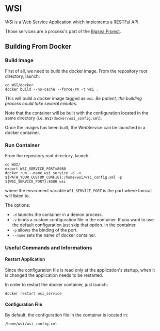 # WSI
*WSI* is a Web Service Application which implements a 
[RESTFul](https://en.wikipedia.org/wiki/Representational_state_transfer) API.

Those services are a process's part of the [Bigsea Project](http://www.eubra-bigsea.eu/).

## Building From Docker

### Build Image
First of all, we need to build the docker image.
From the repository root directory, launch:

~~~
cd WSI/docker
docker build --no-cache --force-rm -t wsi .
~~~

This will build a docker image tagged as `wsi`.
*Be patient, the building process could take several minutes.*

Note that the container will be built with the configuration located in the same directory (i.e. `WSI/docker/wsi_config.xml`).

Once the images has been built, the WebService can be launched in a docker container.

### Run Container
From the repository root directory, launch:

~~~
cd WSI/
export WSI_SERVICE_PORT=8080
docker run --name wsi_service -d -v ${PATH_YOUR_CUSTOM_CONFIG}:/home/wsi/wsi_config.xml -p ${WSI_SERVICE_PORT}:8080 wsi
~~~

where the enviroment variable `WSI_SERVICE_PORT` is the port where tomcat will listen to.

The options:
 * `-d` launchs the container in a demon process.
 * `-v` binds a custom configuration file in the container. If you want to use the default configuration just skip that option.
 in the container.
 * `-p` allows the binding of the port.
 * `--name` sets the name of docker container.
 
### Useful Commands and Informations
#### Restart Application
Since the configuration file is read only at the application's startup, when it is changed the application
needs to be restarted.

In order to restart the docker container, just launch:

~~~
docker restart wsi_service
~~~

#### Configuration File
By default, the configuration file in the container is located in:
~~~
/home/wsi/wsi_config.xml
~~~




 
